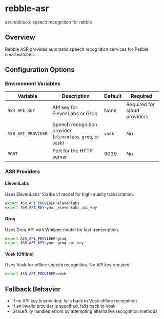 # rebble-asr
asr.rebble.io: speech recognition for rebble

## Overview

Rebble ASR provides automatic speech recognition services for Pebble smartwatches.

## Configuration Options

### Environment Variables

| Variable | Description | Default | Required |
|----------|-------------|---------|----------|
| `ASR_API_KEY` | API key for ElevenLabs or Groq | None | Required for cloud providers |
| `ASR_API_PROVIDER` | Speech recognition provider (`elevenlabs`, `groq`, or `vosk`) | `vosk` | No |
| `PORT` | Port for the HTTP server | 9039 | No |

### ASR Providers

#### ElevenLabs

Uses ElevenLabs' Scribe v1 model for high-quality transcription.

```bash
export ASR_API_PROVIDER=elevenlabs
export ASR_API_KEY=your_elevenlabs_api_key
```

#### Groq

Uses Groq API with Whisper model for fast transcription.

```bash
export ASR_API_PROVIDER=groq
export ASR_API_KEY=your_groq_api_key
```

#### Vosk (Offline)

Uses Vosk for offline speech recognition. No API key required.

```bash
export ASR_API_PROVIDER=vosk
```


## Fallback Behavior

- If no API key is provided, falls back to Vosk offline recognition
- If an invalid provider is specified, falls back to Vosk
- Gracefully handles errors by attempting alternative recognition methods